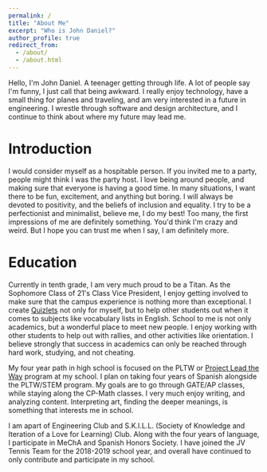 ```yaml
---
permalink: /
title: "About Me"
excerpt: "Who is John Daniel?"
author_profile: true
redirect_from:
  - /about/
  - /about.html
---
```

Hello, I'm John Daniel. A teenager getting through life. A lot of people say I'm funny, I just call that being awkward. I really enjoy technology, have a small thing for planes and traveling, and am very interested in a future in engineering. I wrestle through software and design architecture, and I continue to think about where my future may lead me.

Introduction
======
I would consider myself as a hospitable person. If you invited me to a party, people might think I was the party host. I love being around people, and making sure that everyone is having a good time. In many situations, I want there to be fun, excitement, and anything but boring. I will always be devoted to positivity, and the beliefs of inclusion and equality. I try to be a perfectionist and minimalist, believe me, I do my best! Too many, the first impressions of me are definitely something. You'd think I'm crazy and weird. But I hope you can trust me when I say, I am definitely more.

Education
======
Currently in tenth grade, I am very much proud to be a Titan. As the Sophomore Class of 21's Class Vice President, I enjoy getting involved to make sure that the campus experience is nothing more than exceptional. I create [Quizlets](https://quizlet.com/johndaniel_) not only for myself, but to help other students out when it comes to subjects like vocabulary lists in English. School to me is not only academics, but a wonderful place to meet new people. I enjoy working with other students to help out with rallies, and other activities like orientation. I believe strongly that success in academics can only be reached through hard work, studying, and not cheating.

My four year path in high school is focused on the PLTW or [Project Lead the Way](https://www.pltw.org/about-us) program at my school. I plan on taking four years of Spanish alongside the PLTW/STEM program.  My goals are to go through GATE/AP classes, while staying along the CP-Math classes. I very much enjoy writing, and analyzing content. Interpreting art, finding the deeper meanings, is something that interests me in school.

I am apart of Engineering Club and S.K.I.L.L. (Society of Knowledge and Iteration of a Love for Learning) Club. Along with the four years of language, I participate in MeChA and Spanish Honors Society. I have joined the JV Tennis Team for the 2018-2019 school year, and overall have continued to only contribute and participate in my school.
